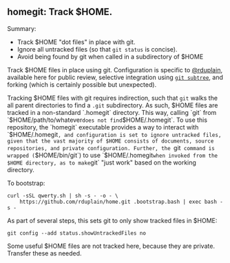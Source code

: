 homegit: Track $HOME.
---------------------

Summary:

* Track $HOME "dot files" in place with git.
* Ignore all untracked files (so that `git status` is concise).
* Avoid being found by git when called in a subdirectory of $HOME

Track $HOME files in place using git. Configuration is specific to
[@rduplain](https://github.com/rduplain), available here for public review,
selective integration using [`git subtree`][git subtree], and forking (which is
certainly possible but unexpected).

[git subtree]: https://git-scm.com/book/en/v1/Git-Tools-Subtree-Merging

Tracking $HOME files with git requires indirection, such that `git` walks the
all parent directories to find a `.git` subdirectory. As such, $HOME files are
tracked in a non-standard `.homegit` directory. This way, calling `git` from
`$HOME/path/to/whatever` does not find `$HOME/.homegit`. To use this
repository, the `homegit` executable provides a way to interact with
`$HOME/.homegit`, and configuration is set to ignore untracked files, given
that the vast majority of $HOME consists of documents, source repositories, and
private configuration. Further, the `git` command is wrapped (`$HOME/bin/git`)
to use `$HOME/.homegit` when invoked from the $HOME directory, as to make `git`
"just work" based on the working directory.

To bootstrap:

    curl -sSL qwerty.sh | sh -s - -o - \
        https://github.com/rduplain/home.git .bootstrap.bash | exec bash -s -

As part of several steps, this sets git to only show tracked files in $HOME:

    git config --add status.showUntrackedFiles no

Some useful $HOME files are not tracked here, because they are private.
Transfer these as needed.
